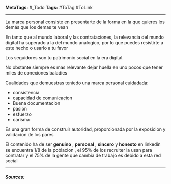 **MetaTags:** #_Todo
**Tags:** #ToTag #ToLink 
- - -

La marca personal consiste en presentarte de la forma en la que quieres los demás que los demas te vean

En tanto que al mundo laboral y las contrataciones, la relevancia del mundo digital ha superado a la del mundo analogico, por lo que puedes resistirte a este hecho o usarlo a tu favor

Los seguidores son tu patrimonio social en la era digital.

No obstante siempre es mas relevante dejar huella en uno pocos que tener miles de conexiones baladies

Cualidades que demuestras teniedo una marca personal cuidadada:
- consistencia
- capacidad de comunicacion
- Buena documentacion
- pasion
- esfuerzo
- carisma

Es una gran forma de construir autoridad, proporcionada por la exposicion y validacion de los pares

El contenido ha de ser **genuino** , **personal** , **sincero** y **honesto**
en linkedin se encuentra 1/8 de la poblacion , el 95% de los recruiter la usan para contratar y el 75% de la gente que cambia de trabajo es debido a esta red social
- - - 
#### ***Sources:***